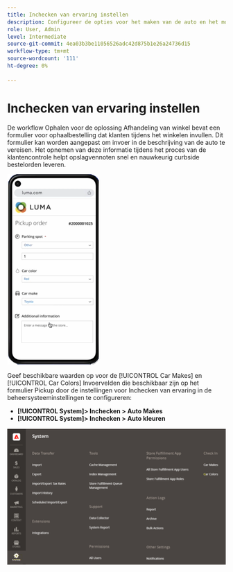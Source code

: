 ```yaml
---
title: Inchecken van ervaring instellen
description: Configureer de opties voor het maken van de auto en het modelmodel dat beschikbaar is voor klanten die het ophalen van de wagen willen beperken wanneer ze het formulier voor de ophaalvolgorde invullen.
role: User, Admin
level: Intermediate
source-git-commit: 4ea03b3be11056526adc42d875b1e26a24736d15
workflow-type: tm+mt
source-wordcount: '111'
ht-degree: 0%

---
```



# Inchecken van ervaring instellen

De workflow Ophalen voor de oplossing Afhandeling van winkel bevat een formulier voor ophaalbestelling dat klanten tijdens het winkelen invullen. Dit formulier kan worden aangepast om invoer in de beschrijving van de auto te vereisen. Het opnemen van deze informatie tijdens het proces van de klantencontrole helpt opslagvennoten snel en nauwkeurig curbside bestelorden leveren.

![[!DNL Check-In Experience Car Make] en [!DNL Model] instellingen voor ophalen van rand](assets/checkin-system-settings-car-options.png)

Geef beschikbare waarden op voor de [!UICONTROL Car Makes] en [!UICONTROL Car Colors] Invoervelden die beschikbaar zijn op het formulier Pickup door de instellingen voor Inchecken van ervaring in de beheersysteeminstellingen te configureren:

- **[!UICONTROL System]> Inchecken > Auto Makes**
- **[!UICONTROL System]> Inchecken > Auto kleuren**

![[!DNL Check-In Experience system configuration for curbside pickup]](assets/check-in-experience-system-config.png)







